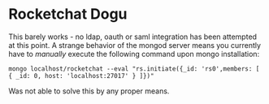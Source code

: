 # Rocketchat Dogu

This barely works - no ldap, oauth or saml integration has been attempted at this point.
A strange behavior of the mongod server means you currently have to *manually* execute the following command upon
mongo installation:

```
mongo localhost/rocketchat --eval "rs.initiate({_id: 'rs0',members: [ { _id: 0, host: 'localhost:27017' } ]})"
```

Was not able to solve this by any proper means.
